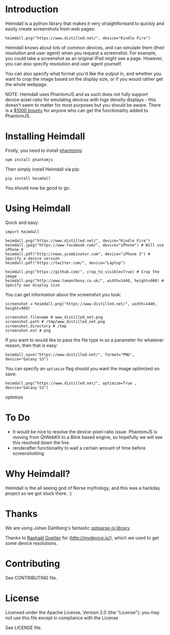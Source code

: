# Introduction

Heimdall is a python library that makes it very straightforward to quickly and easily create screenshots from web pages:

	heimdall.png("https://www.distilled.net/", device="Kindle Fire")

Heimdall knows about lots of common devices, and can simulate them (their resolution and user agent) when you request a screenshot. For example, you could take a screenshot as an original iPad might see a page. However, you can also specify resolution and user agent yourself.

You can also specify what format you'd like the output in, and whether you want to crop the image based on the display size, or if you would rather get the whole webpage.

NOTE: Heimdall uses PhantomJS and as such does not fully support device-pixel-ratio for emulating devices with hige density displays - this doesn't seem to matter for most purposes but you should be aware. There is a [$1000 bounty](https://github.com/ariya/phantomjs/issues/10964) for anyone who can get the functionality added to PhantomJS.

# Installing Heimdall

Firstly, you need to install [phantomjs](http://phantomjs.org/):

	npm install phantomjs

Then simply install Heimdall via pip:

	pip install heimdall

You should now be good to go.

# Using Heimdall

Quick and easy:

	import heimdall

	heimdall.png("https://www.distilled.net/", device="Kindle Fire")
	heimdall.jpeg("https://www.facebook.com/", device="iPhone") # Will use iPhone 6
	heimdall.pdf("http://news.ycombinator.com", device="iPhone 3") # Specify a device version
	heimdall.pdf("https://twitter.com/", device="Laptop")

	heimdall.png("https://github.com/", crop_to_visible=True) # Crop the image
	heimdall.png("http://www.tomanthony.co.uk/", width=1440, height=900) # Specify own display size

You can get information about the screenshot you took:

	screenshot = heimdall.png("https://www.distilled.net/", width=1440, height=900)

	screenshot.filename # www_distilled_net.png
	screenshot.path # /tmp/www_distilled_net.png
	screenshot.directory # /tmp
	screenshot.ext # png

If you want to would like to pass the file type in as a parameter for whatever reason, then that is easy:

	heimdall.save("https://www.distilled.net/", format="PNG", device="Galaxy S3")

You can specify an `optimize` flag should you want the image optimized on save:

	heimdall.png("https://www.distilled.net/", optimize=True , device="Galaxy S3")

optimize

# To Do

- It would be nice to resolve the device-pixel-ratio issue. PhantomJS is moving from QtWebKit to a Blink based engine, so hopefully we will see this resolved down the line.
- renderafter functionality to wait a certain amount of time before screenshotting

# Why Heimdall?

Heimdall is the all seeing god of Norse mythology, and this was a hackday project so we got stuck there. :)

# Thanks

We are using Johan Dahlberg's fantastic [optparse-js library](https://github.com/jfd/optparse-js/blob/master/lib/optparse.js).

Thanks to [Raphaël Goetter](https://twitter.com/goetter) for (http://mydevice.io/), which we used to get some device resolutions.

# Contributing

See CONTRIBUTING file.

# License

Licensed under the Apache License, Version 2.0 (the "License");
you may not use this file except in compliance with the License

See LICENSE file.